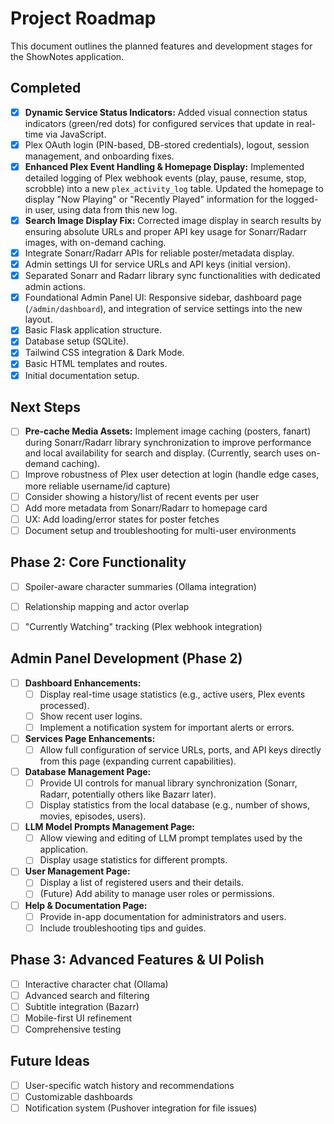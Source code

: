 # Project Roadmap

This document outlines the planned features and development stages for the ShowNotes application.

## Completed
- [x] **Dynamic Service Status Indicators:** Added visual connection status indicators (green/red dots) for configured services that update in real-time via JavaScript.
- [x] Plex OAuth login (PIN-based, DB-stored credentials), logout, session management, and onboarding fixes.
- [x] **Enhanced Plex Event Handling & Homepage Display:** Implemented detailed logging of Plex webhook events (play, pause, resume, stop, scrobble) into a new `plex_activity_log` table. Updated the homepage to display "Now Playing" or "Recently Played" information for the logged-in user, using data from this new log.
- [x] **Search Image Display Fix:** Corrected image display in search results by ensuring absolute URLs and proper API key usage for Sonarr/Radarr images, with on-demand caching.
- [x] Integrate Sonarr/Radarr APIs for reliable poster/metadata display.
- [x] Admin settings UI for service URLs and API keys (initial version).
- [x] Separated Sonarr and Radarr library sync functionalities with dedicated admin actions.
- [x] Foundational Admin Panel UI: Responsive sidebar, dashboard page (`/admin/dashboard`), and integration of service settings into the new layout.
- [x] Basic Flask application structure.
- [x] Database setup (SQLite).
- [x] Tailwind CSS integration & Dark Mode.
- [x] Basic HTML templates and routes.
- [x] Initial documentation setup.

## Next Steps
- [ ] **Pre-cache Media Assets:** Implement image caching (posters, fanart) during Sonarr/Radarr library synchronization to improve performance and local availability for search and display. (Currently, search uses on-demand caching).
- [ ] Improve robustness of Plex user detection at login (handle edge cases, more reliable username/id capture)
- [ ] Consider showing a history/list of recent events per user
- [ ] Add more metadata from Sonarr/Radarr to homepage card
- [ ] UX: Add loading/error states for poster fetches
- [ ] Document setup and troubleshooting for multi-user environments

## Phase 2: Core Functionality
- [ ] Spoiler-aware character summaries (Ollama integration)
- [ ] Relationship mapping and actor overlap
- [ ] "Currently Watching" tracking (Plex webhook integration)


## Admin Panel Development (Phase 2)
- [ ] **Dashboard Enhancements:**
    - [ ] Display real-time usage statistics (e.g., active users, Plex events processed).
    - [ ] Show recent user logins.
    - [ ] Implement a notification system for important alerts or errors.
- [ ] **Services Page Enhancements:**
    - [ ] Allow full configuration of service URLs, ports, and API keys directly from this page (expanding current capabilities).
- [ ] **Database Management Page:**
    - [ ] Provide UI controls for manual library synchronization (Sonarr, Radarr, potentially others like Bazarr later).
    - [ ] Display statistics from the local database (e.g., number of shows, movies, episodes, users).
- [ ] **LLM Model Prompts Management Page:**
    - [ ] Allow viewing and editing of LLM prompt templates used by the application.
    - [ ] Display usage statistics for different prompts.
- [ ] **User Management Page:**
    - [ ] Display a list of registered users and their details.
    - [ ] (Future) Add ability to manage user roles or permissions.
- [ ] **Help & Documentation Page:**
    - [ ] Provide in-app documentation for administrators and users.
    - [ ] Include troubleshooting tips and guides.

## Phase 3: Advanced Features & UI Polish
- [ ] Interactive character chat (Ollama)
- [ ] Advanced search and filtering
- [ ] Subtitle integration (Bazarr)
- [ ] Mobile-first UI refinement
- [ ] Comprehensive testing

## Future Ideas
- [ ] User-specific watch history and recommendations
- [ ] Customizable dashboards
- [ ] Notification system (Pushover integration for file issues)

